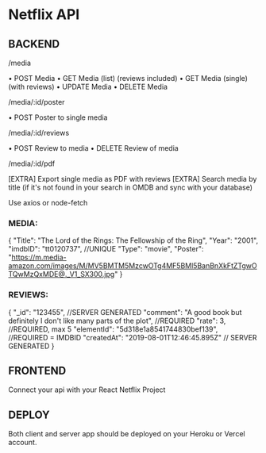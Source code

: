 # Netflix API

## BACKEND 

/media

• POST Media
• GET Media (list) (reviews included)
• GET Media (single) (with reviews)
• UPDATE Media
• DELETE Media


/media/:id/poster

• POST Poster to single media


/media/:id/reviews
 
• POST Review to media
• DELETE Review of media


/media/:id/pdf

[EXTRA] Export single media as PDF with reviews
[EXTRA] Search media by title (if it's not found in your search in OMDB and sync with your database)

Use axios or node-fetch

### MEDIA:

  {
   "Title": "The Lord of the Rings: The Fellowship of the Ring",
   "Year": "2001",
   "imdbID": "tt0120737",  //UNIQUE
   "Type": "movie",
   "Poster": "https://m.media-amazon.com/images/M/MV5BMTM5MzcwOTg4MF5BMl5BanBnXkFtZTgwOTQwMzQxMDE@._V1_SX300.jpg"
  }
   
   
### REVIEWS:

  {
   "_id": "123455", //SERVER GENERATED
   "comment": "A good book but definitely I don't like many parts of the plot", //REQUIRED
   "rate": 3, //REQUIRED, max 5
   "elementId": "5d318e1a8541744830bef139", //REQUIRED = IMDBID
   "createdAt": "2019-08-01T12:46:45.895Z" // SERVER GENERATED
  }
    
    
    
## FRONTEND
Connect your api with your React Netflix Project

## DEPLOY
Both client and server app should be deployed on your Heroku or Vercel account.
